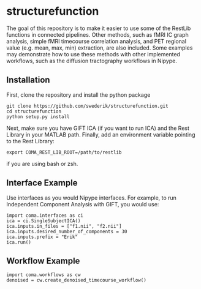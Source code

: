 structurefunction
=================

The goal of this repository is to make it easier to use some of the RestLib functions in connected pipelines.
Other methods, such as fMRI IC graph analysis, simple fMRI timecourse correlation analysis, and PET regional value (e.g. mean, max, min) extraction, are also included. Some examples may demonstrate how to use these methods with other implemented workflows, such as the diffusion tractography workflows in Nipype.

Installation
------------
First, clone the repository and install the python package

    git clone https://github.com/swederik/structurefunction.git
    cd structurefunction
    python setup.py install

Next, make sure you have GIFT ICA (if you want to run ICA) and the Rest Library in your MATLAB path.
Finally, add an environment variable pointing to the Rest Library:

    export COMA_REST_LIB_ROOT=/path/to/restlib
    
if you are using bash or zsh.

Interface Example
-----------------

Use interfaces as you would Nipype interfaces.
For example, to run Independent Component Analysis with GIFT, you would use:

    import coma.interfaces as ci
    ica = ci.SingleSubjectICA()
    ica.inputs.in_files = ["f1.nii", "f2.nii"]
    ica.inputs.desired_number_of_components = 30
    ica.inputs.prefix = "Erik"
    ica.run()
    
Workflow Example
-----------------

    import coma.workflows as cw
    denoised = cw.create_denoised_timecourse_workflow()
    
    
